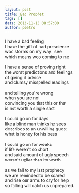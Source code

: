 ```yaml
---
layout: post
title: Bad Prophet
tags: []
date: 2016-11-10 08:57:00
author: pietro
---
```

I have a bad feeling<br/>I have the gift of bad prescience<br/>woo storms on my way I see<br/>which means woo coming to me<br/><br/>I have a sense of proving right<br/>the worst predictions and feelings<br/>of giving ill advice<br/>and clumsy misspelled readings<br/><br/>and telling you're wrong<br/>when you are not<br/>convincing you that this or that<br/>is not worth a single shot<br/><br/>I could go on for days<br/>like a blind man thinks he sees<br/>describes to an unwilling guest<br/>what is honey for his bees<br/><br/>I could go on for weeks<br/>if life weren't so short<br/>and said amount of ugly speech<br/>weren't uglier than its worth<br/><br/>as we fall to my last prophecy<br/>we are reminded to be scared<br/>and rise our arms to cry for help<br/>so falling will catch us unprepared.
